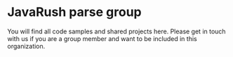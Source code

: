 # JavaRush parse group
You will find all code samples and shared projects here.
Please get in touch with us if you are a group member and want to be included in this organization.
